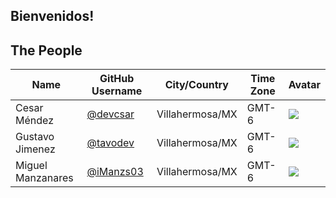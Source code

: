 
## Bienvenidos!



## The People

| Name | GitHub Username | City/Country | Time Zone | Avatar |
|---|---|---|---|---| 
| Cesar Méndez | [@devcsar](https://github.com/devcsar) | Villahermosa/MX | GMT-6 | ![](https://avatars.githubusercontent.com/devcsar?s=64) |
| Gustavo Jimenez | [@tavodev](https://github.com/tavodev) | Villahermosa/MX | GMT-6 | ![](https://avatars.githubusercontent.com/tavodev?s=64) |
| Miguel Manzanares | [@iManzs03](https://github.com/iManzs03) | Villahermosa/MX | GMT-6 | ![](https://avatars.githubusercontent.com/iManzs03?s=64) |
